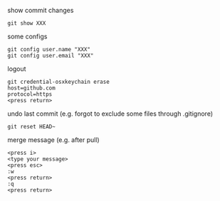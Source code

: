 show commit changes
```
git show XXX
```

some configs
```
git config user.name "XXX"
git config user.email "XXX"
```

logout
```
git credential-osxkeychain erase
host=github.com
protocol=https
<press return>
```

undo last commit (e.g. forgot to exclude some files through .gitignore)
```
git reset HEAD~
```

merge message (e.g. after pull)
```
<press i>
<type your message>
<press esc>
:w
<press return>
:q
<press return>
```
